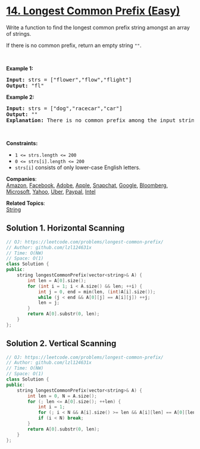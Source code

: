 # [14. Longest Common Prefix (Easy)](https://leetcode.com/problems/longest-common-prefix/)

<p>Write a function to find the longest common prefix string amongst an array of strings.</p>

<p>If there is no common prefix, return an empty string <code>""</code>.</p>

<p>&nbsp;</p>
<p><strong>Example 1:</strong></p>

<pre><strong>Input:</strong> strs = ["flower","flow","flight"]
<strong>Output:</strong> "fl"
</pre>

<p><strong>Example 2:</strong></p>

<pre><strong>Input:</strong> strs = ["dog","racecar","car"]
<strong>Output:</strong> ""
<strong>Explanation:</strong> There is no common prefix among the input strings.
</pre>

<p>&nbsp;</p>
<p><strong>Constraints:</strong></p>

<ul>
	<li><code>1 &lt;= strs.length &lt;= 200</code></li>
	<li><code>0 &lt;= strs[i].length &lt;= 200</code></li>
	<li><code>strs[i]</code> consists of only lower-case English letters.</li>
</ul>


**Companies**:  
[Amazon](https://leetcode.com/company/amazon), [Facebook](https://leetcode.com/company/facebook), [Adobe](https://leetcode.com/company/adobe), [Apple](https://leetcode.com/company/apple), [Snapchat](https://leetcode.com/company/snapchat), [Google](https://leetcode.com/company/google), [Bloomberg](https://leetcode.com/company/bloomberg), [Microsoft](https://leetcode.com/company/microsoft), [Yahoo](https://leetcode.com/company/yahoo), [Uber](https://leetcode.com/company/uber), [Paypal](https://leetcode.com/company/paypal), [Intel](https://leetcode.com/company/intel)

**Related Topics**:  
[String](https://leetcode.com/tag/string/)

## Solution 1. Horizontal Scanning

```cpp
// OJ: https://leetcode.com/problems/longest-common-prefix/
// Author: github.com/lzl124631x
// Time: O(NW)
// Space: O(1)
class Solution {
public:
    string longestCommonPrefix(vector<string>& A) {
        int len = A[0].size();
        for (int i = 1; i < A.size() && len; ++i) {
            int j = 0, end = min(len, (int)A[i].size());
            while (j < end && A[0][j] == A[i][j]) ++j;
            len = j;
        }
        return A[0].substr(0, len);
    }
};
```

## Solution 2. Vertical Scanning

```cpp
// OJ: https://leetcode.com/problems/longest-common-prefix/
// Author: github.com/lzl124631x
// Time: O(NW)
// Space: O(1)
class Solution {
public:
    string longestCommonPrefix(vector<string>& A) {
        int len = 0, N = A.size();
        for (; len <= A[0].size(); ++len) {
            int i = 1;
            for (; i < N && A[i].size() >= len && A[i][len] == A[0][len]; ++i);
            if (i < N) break;
        }
        return A[0].substr(0, len);
    }
};
```